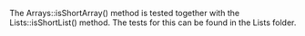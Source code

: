 The Arrays::isShortArray() method is tested together with the Lists::isShortList() method.
The tests for this can be found in the Lists folder.